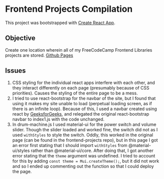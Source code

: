 # Frontend Projects Compilation

This project was bootstrapped with [Create React App](https://github.com/facebook/create-react-app).

## Objective

Create one location wherein all of my FreeCodeCamp Frontend Libraries projects are stored.
[Github Pages](https://dsaragih.github.io/frontend-compilation/)

## Issues

1. CSS styling for the individual react apps interfere with each other, and they interact differently on each page (presumably because of CSS priorities). Causes the styling of the entire page to be a mess.
2. I tried to use react-bootstrap for the navbar of the site, but I found that using it makes my site unable to load (perpetual loading screen, as if there is an infinite loop). Because of this, I used a navbar created using react by [GeeksforGeeks](https://www.geeksforgeeks.org/create-a-responsive-navbar-using-reactjs/), and relegated the original react-bootstrap navbar to index1.js with the code unchanged.
3. In drum-machine.js I used material-ui for the power switch and volume slider. Though the slider loaded and worked fine, the switch did not as I used `withStyles` to style the switch. Oddly, this worked in the original page (can be found in the frontend-projects repo), but in this page I got an error first stating that I should import `withStyles` from @material-ui/styles rather than @material-ui/core. After doing that, I got another error stating that the `theme` argument was undefined. I tried to account for this by adding `const theme = Mui.createTheme();`, but it did not work and so I ended up commenting out the function so that I could deploy the page.
